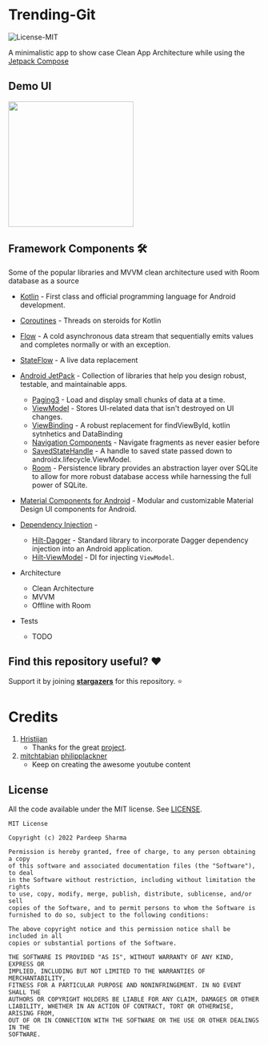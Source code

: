 # Trending-Git
![License-MIT](https://img.shields.io/badge/License-MIT-red.svg)

A minimalistic app to show case Clean App Architecture while using the [Jetpack Compose](https://developer.android.com/jetpack/compose)

## Demo UI
<img src="art/trendinggif.gif" width="250" />

## Framework Components 🛠

Some of the popular libraries and MVVM clean architecture used with Room database as a source

* [Kotlin](https://kotlinlang.org/) - First class and official programming language for Android development.

* [Coroutines](https://kotlinlang.org/docs/reference/coroutines-overview.html) - Threads on steroids for Kotlin
* [Flow](https://kotlin.github.io/kotlinx.coroutines/kotlinx-coroutines-core/kotlinx.coroutines.flow/-flow/) - A cold asynchronous data stream that sequentially emits values and completes normally or with an exception.
* [StateFlow](https://kotlin.github.io/kotlinx.coroutines/kotlinx-coroutines-core/kotlinx.coroutines.flow/-state-flow/) - A live data replacement

* [Android JetPack](https://developer.android.com/jetpack) - Collection of libraries that help you design robust, testable, and maintainable apps.
   * [Paging3](https://developer.android.com/topic/libraries/architecture/paging/v3-overview) - Load and display small chunks of data at a time.
   * [ViewModel](https://developer.android.com/topic/libraries/architecture/viewmodel) - Stores UI-related data that isn't destroyed on UI changes.
   * [ViewBinding](https://developer.android.com/topic/libraries/view-binding) - A robust replacement for findViewById, kotlin sytnhetics and DataBinding
   * [Navigation Components](https://developer.android.com/guide/navigation/navigation-getting-started) - Navigate fragments as never easier before
   * [SavedStateHandle](https://developer.android.com/reference/androidx/lifecycle/SavedStateHandle) - A handle to saved state passed down to androidx.lifecycle.ViewModel.
   * [Room](https://developer.android.google.cn/jetpack/androidx/releases/room) - Persistence library provides an abstraction layer over SQLite to allow for more robust database access while harnessing the full power of SQLite.
* [Material Components for Android](https://github.com/material-components/material-components-android) - Modular and customizable Material Design UI components for Android.
* [Dependency Injection](https://developer.android.com/training/dependency-injection) -
   * [Hilt-Dagger](https://dagger.dev/hilt/) - Standard library to incorporate Dagger dependency injection into an Android application.
   * [Hilt-ViewModel](https://developer.android.com/training/dependency-injection/hilt-jetpack) - DI for injecting `ViewModel`.

* Architecture
   * Clean Architecture
   * MVVM
   * Offline with Room
* Tests
   * TODO

## Find this repository useful? :heart:
Support it by joining __[stargazers](https://github.com/prdp89/Trending-Git/stargazers)__ for this repository. :star: <br>

# Credits
1. [Hristijan](https://twitter.com/funky_muse)
    - Thanks for the great [project](https://github.com/FunkyMuse/Aurora).
2. [mitchtabian](https://www.youtube.com/c/CodingWithMitch) [philipplackner](https://www.youtube.com/c/PhilippLackner)
    - Keep on creating the awesome youtube content

## License

All the code available under the MIT license. See [LICENSE](LICENSE).

```
MIT License

Copyright (c) 2022 Pardeep Sharma

Permission is hereby granted, free of charge, to any person obtaining a copy
of this software and associated documentation files (the "Software"), to deal
in the Software without restriction, including without limitation the rights
to use, copy, modify, merge, publish, distribute, sublicense, and/or sell
copies of the Software, and to permit persons to whom the Software is
furnished to do so, subject to the following conditions:

The above copyright notice and this permission notice shall be included in all
copies or substantial portions of the Software.

THE SOFTWARE IS PROVIDED "AS IS", WITHOUT WARRANTY OF ANY KIND, EXPRESS OR
IMPLIED, INCLUDING BUT NOT LIMITED TO THE WARRANTIES OF MERCHANTABILITY,
FITNESS FOR A PARTICULAR PURPOSE AND NONINFRINGEMENT. IN NO EVENT SHALL THE
AUTHORS OR COPYRIGHT HOLDERS BE LIABLE FOR ANY CLAIM, DAMAGES OR OTHER
LIABILITY, WHETHER IN AN ACTION OF CONTRACT, TORT OR OTHERWISE, ARISING FROM,
OUT OF OR IN CONNECTION WITH THE SOFTWARE OR THE USE OR OTHER DEALINGS IN THE
SOFTWARE.
```